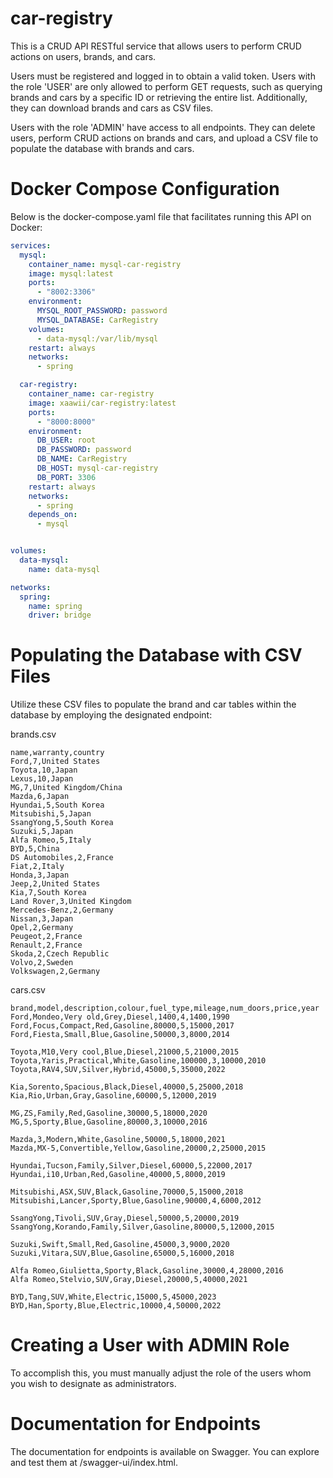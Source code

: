 # car-registry

This is a CRUD API RESTful service that allows users to perform CRUD actions on users, brands, and cars.

Users must be registered and logged in to obtain a valid token. Users with the role 'USER' are only allowed to perform GET requests, such as querying brands and cars by a specific ID or retrieving the entire list. Additionally, they can download brands and cars as CSV files.

Users with the role 'ADMIN' have access to all endpoints. They can delete users, perform CRUD actions on brands and cars, and upload a CSV file to populate the database with brands and cars.

# Docker Compose Configuration
Below is the docker-compose.yaml file that facilitates running this API on Docker:
```yaml
services:
  mysql:
    container_name: mysql-car-registry
    image: mysql:latest
    ports:
      - "8002:3306"
    environment:
      MYSQL_ROOT_PASSWORD: password
      MYSQL_DATABASE: CarRegistry
    volumes:
      - data-mysql:/var/lib/mysql
    restart: always
    networks:
      - spring

  car-registry:
    container_name: car-registry
    image: xaawii/car-registry:latest
    ports:
      - "8000:8000"
    environment:
      DB_USER: root
      DB_PASSWORD: password
      DB_NAME: CarRegistry
      DB_HOST: mysql-car-registry
      DB_PORT: 3306
    restart: always
    networks:
      - spring
    depends_on:
      - mysql


volumes:
  data-mysql:
    name: data-mysql

networks:
  spring:
    name: spring
    driver: bridge
```
# Populating the Database with CSV Files
Utilize these CSV files to populate the brand and car tables within the database by employing the designated endpoint:

brands.csv
```csv
name,warranty,country
Ford,7,United States
Toyota,10,Japan
Lexus,10,Japan
MG,7,United Kingdom/China
Mazda,6,Japan
Hyundai,5,South Korea
Mitsubishi,5,Japan
SsangYong,5,South Korea
Suzuki,5,Japan
Alfa Romeo,5,Italy
BYD,5,China
DS Automobiles,2,France
Fiat,2,Italy
Honda,3,Japan
Jeep,2,United States
Kia,7,South Korea
Land Rover,3,United Kingdom
Mercedes-Benz,2,Germany
Nissan,3,Japan
Opel,2,Germany
Peugeot,2,France
Renault,2,France
Skoda,2,Czech Republic
Volvo,2,Sweden
Volkswagen,2,Germany
```
cars.csv
```csv
brand,model,description,colour,fuel_type,mileage,num_doors,price,year
Ford,Mondeo,Very old,Grey,Diesel,1400,4,1400,1990
Ford,Focus,Compact,Red,Gasoline,80000,5,15000,2017
Ford,Fiesta,Small,Blue,Gasoline,50000,3,8000,2014

Toyota,M10,Very cool,Blue,Diesel,21000,5,21000,2015
Toyota,Yaris,Practical,White,Gasoline,100000,3,10000,2010
Toyota,RAV4,SUV,Silver,Hybrid,45000,5,35000,2022

Kia,Sorento,Spacious,Black,Diesel,40000,5,25000,2018
Kia,Rio,Urban,Gray,Gasoline,60000,5,12000,2019

MG,ZS,Family,Red,Gasoline,30000,5,18000,2020
MG,5,Sporty,Blue,Gasoline,80000,3,10000,2016

Mazda,3,Modern,White,Gasoline,50000,5,18000,2021
Mazda,MX-5,Convertible,Yellow,Gasoline,20000,2,25000,2015

Hyundai,Tucson,Family,Silver,Diesel,60000,5,22000,2017
Hyundai,i10,Urban,Red,Gasoline,40000,5,8000,2019

Mitsubishi,ASX,SUV,Black,Gasoline,70000,5,15000,2018
Mitsubishi,Lancer,Sporty,Blue,Gasoline,90000,4,6000,2012

SsangYong,Tivoli,SUV,Gray,Diesel,50000,5,20000,2019
SsangYong,Korando,Family,Silver,Gasoline,80000,5,12000,2015

Suzuki,Swift,Small,Red,Gasoline,45000,3,9000,2020
Suzuki,Vitara,SUV,Blue,Gasoline,65000,5,16000,2018

Alfa Romeo,Giulietta,Sporty,Black,Gasoline,30000,4,28000,2016
Alfa Romeo,Stelvio,SUV,Gray,Diesel,20000,5,40000,2021

BYD,Tang,SUV,White,Electric,15000,5,45000,2023
BYD,Han,Sporty,Blue,Electric,10000,4,50000,2022
```
# Creating a User with ADMIN Role
To accomplish this, you must manually adjust the role of the users whom you wish to designate as administrators.

# Documentation for Endpoints
The documentation for endpoints is available on Swagger. You can explore and test them at /swagger-ui/index.html.
